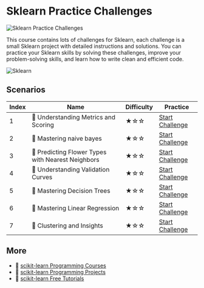 # Sklearn Practice Challenges

![Sklearn Practice Challenges](https://cover-creator.appbot.io/sklearn-practice-challenges.png)

This course contains lots of challenges for Sklearn, each challenge is a small Sklearn project with detailed instructions and solutions. You can practice your Sklearn skills by solving these challenges, improve your problem-solving skills, and learn how to write clean and efficient code.

![Sklearn](https://img.shields.io/badge/Sklearn-whitesmoke?style=for-the-badge&logo=sklearn)


## Scenarios

|   Index | Name                                             | Difficulty   | Practice                                                                   |
|---------|--------------------------------------------------|--------------|----------------------------------------------------------------------------|
|       1 | 🎯 Understanding Metrics and Scoring              | ★☆☆          | <a target='_blank' href='https://labex.io/labs/185172'>Start Challenge</a> |
|       2 | 🎯 Mastering naive bayes                          | ★☆☆          | <a target='_blank' href='https://labex.io/labs/250427'>Start Challenge</a> |
|       3 | 🎯 Predicting Flower Types with Nearest Neighbors | ★☆☆          | <a target='_blank' href='https://labex.io/labs/256147'>Start Challenge</a> |
|       4 | 🎯 Understanding Validation Curves                | ★☆☆          | <a target='_blank' href='https://labex.io/labs/106940'>Start Challenge</a> |
|       5 | 🎯 Mastering Decision Trees                       | ★☆☆          | <a target='_blank' href='https://labex.io/labs/92597'>Start Challenge</a>  |
|       6 | 🎯 Mastering Linear Regression                    | ★☆☆          | <a target='_blank' href='https://labex.io/labs/185171'>Start Challenge</a> |
|       7 | 🎯 Clustering and Insights                        | ★☆☆          | <a target='_blank' href='https://labex.io/labs/198286'>Start Challenge</a> |

## More

- 🔗 [scikit-learn Programming Courses](https://github.com/labex-labs/awesome-programming-courses)
- 🔗 [scikit-learn Programming Projects](https://github.com/labex-labs/awesome-programming-projects)
- 🔗 [scikit-learn Free Tutorials](https://github.com/labex-labs/sklearn-free-tutorials)

